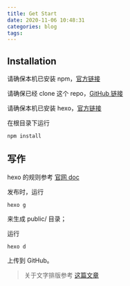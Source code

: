 ```yaml
---
title: Get Start
date: 2020-11-06 10:48:31
categories: blog
tags:
---
```


## Installation

请确保本机已安装 npm，[官方链接](https://www.npmjs.com/get-npm)

请确保已经 clone 这个 repo，[GitHub 链接](https://github.com/bi-bi-boom/ERROR_LOG)

请确保本机已安装 hexo，[官方链接](https://hexo.io/zh-cn/)

在根目录下运行

```shell
npm install
```

<!-- More -->

## 写作

hexo 的规则参考 [官网 doc](https://hexo.io/zh-cn/docs/writing)

发布时，运行

```shell
hexo g
```

来生成 public/ 目录；

运行

```shell
hexo d
```

上传到 GitHub。

> 关于文字排版参考 [这篇文章](https://github.com/xitu/gold-miner/wiki/%E8%AF%91%E6%96%87%E6%8E%92%E7%89%88%E8%A7%84%E5%88%99%E6%8C%87%E5%8C%97)
